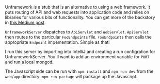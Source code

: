 Unframework is a stub that is an alternative to using a web framework. It puts routing of API and web requests into application code and relies on libraries for various bits of functionality. You can get more of the backstory in [this Medium post](https://medium.com/@krave/controversial-coding-opinions-part-i-web-frameworks-are-evil-1f203d173594#.toq5kbtxh).

`UnframeworkServer` dispatches to `ApiServlet` and `WebServlet`.
`ApiServlet` then routes to the particular `FooEndpoints` file.
`FooEndpoints` then calls the appropriate `Endpoint` impementation.
Simple as that!

I run this server by importing into IntelliJ and creating a run configration for UnframeworkServer. You'll want to add an environment variable for `PORT` and run a local mongod.

The Javascript side can be run with `npm install` and `npm run dev` from the `web/app` directory. `npm run package` will package up the Javascript.
